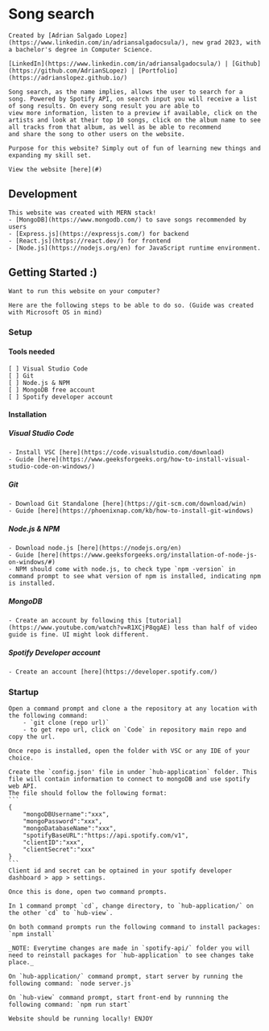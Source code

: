 # Song search
    Created by [Adrian Salgado Lopez](https://www.linkedin.com/in/adriansalgadocsula/), new grad 2023, with a bachelor's degree in Computer Science.

    [LinkedIn](https://www.linkedin.com/in/adriansalgadocsula/) | [Github](https://github.com/AdrianSLopez) | [Portfolio](https://adrianslopez.github.io/)

    Song search, as the name implies, allows the user to search for a song. Powered by Spotify API, on search input you will receive a list of song results. On every song result you are able to
    view more information, listen to a preview if available, click on the artists and look at their top 10 songs, click on the album name to see all tracks from that album, as well as be able to recommend 
    and share the song to other users on the website.

    Purpose for this website? Simply out of fun of learning new things and expanding my skill set.

    View the website [here](#)

## Development
    This website was created with MERN stack!
    - [MongoDB](https://www.mongodb.com/) to save songs recommended by users
    - [Express.js](https://expressjs.com/) for backend
    - [React.js](https://react.dev/) for frontend
    - [Node.js](https://nodejs.org/en) for JavaScript runtime environment.


## Getting Started :)
    Want to run this website on your computer?

    Here are the following steps to be able to do so. (Guide was created with Microsoft OS in mind)

### Setup
#### Tools needed
    [ ] Visual Studio Code
    [ ] Git 
    [ ] Node.js & NPM
    [ ] MongoDB free account
    [ ] Spotify developer account
#### Installation
##### Visual Studio Code
    - Install VSC [here](https://code.visualstudio.com/download)
    - Guide [here](https://www.geeksforgeeks.org/how-to-install-visual-studio-code-on-windows/)
##### Git
    - Download Git Standalone [here](https://git-scm.com/download/win)
    - Guide [here](https://phoenixnap.com/kb/how-to-install-git-windows)
##### Node.js & NPM
    - Download node.js [here](https://nodejs.org/en)
    - Guide [here](https://www.geeksforgeeks.org/installation-of-node-js-on-windows/#)
    - NPM should come with node.js, to check type `npm -version` in command prompt to see what version of npm is installed, indicating npm is installed.
##### MongoDB
    - Create an account by following this [tutorial](https://www.youtube.com/watch?v=R1XCjP8qgAE) less than half of video guide is fine. UI might look different.
##### Spotify Developer account
    - Create an account [here](https://developer.spotify.com/)

### Startup
    Open a command prompt and clone a the repository at any location with the following command:
        - `git clone (repo url)`
        - to get repo url, click on `Code` in repository main repo and copy the url.

    Once repo is installed, open the folder with VSC or any IDE of your choice.

    Create the `config.json' file in under `hub-application` folder. This file will contain information to connect to mongoDB and use spotify web API.
    The file should follow the following format:
    ```
    {
        "mongoDBUsername":"xxx",
        "mongoPassword":"xxx",
        "mongoDatabaseName":"xxx",
        "spotifyBaseURL":"https://api.spotify.com/v1",
        "clientID":"xxx",
        "clientSecret":"xxx"
    }
    ```
    Client id and secret can be optained in your spotify developer dashboard > app > settings.

    Once this is done, open two command prompts. 
    
    In 1 command prompt `cd`, change directory, to `hub-application/` on the other `cd` to `hub-view`.

    On both command prompts run the following command to install packages: `npm install`

    _NOTE: Everytime changes are made in `spotify-api/` folder you will need to reinstall packages for `hub-application` to see changes take place._

    On `hub-application/` command prompt, start server by running the following command: `node server.js`

    On `hub-view` command prompt, start front-end by runnning the following command: `npm run start`

    Website should be running locally! ENJOY
